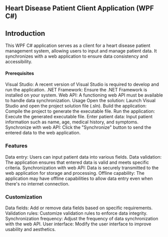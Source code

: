 ## Heart Disease Patient Client Application (WPF C#)
## Introduction
This WPF C# application serves as a client for a heart disease patient management system, allowing users to input and manage patient data. It synchronizes with a web application to ensure data consistency and accessibility.

#### Prerequisites
Visual Studio: A recent version of Visual Studio is required to develop and run the application.
.NET Framework: Ensure the .NET Framework is installed on your system.
Web API: A functioning web API must be available to handle data synchronization.
Usage
Open the solution: Launch Visual Studio and open the project solution file (.sln).
Build the application: Compile the project to generate the executable file.
Run the application: Execute the generated executable file.
Enter patient data: Input patient information such as name, age, medical history, and symptoms.
Synchronize with web API: Click the "Synchronize" button to send the entered data to the web application.

### Features
Data entry: Users can input patient data into various fields.
Data validation: The application ensures that entered data is valid and meets specific criteria.
Synchronization with web API: Data is securely transmitted to the web application for storage and processing.
Offline capability: The application may have offline capabilities to allow data entry even when there's no internet connection.

### Customization
Data fields: Add or remove data fields based on specific requirements.
Validation rules: Customize validation rules to enforce data integrity.
Synchronization frequency: Adjust the frequency of data synchronization with the web API.
User interface: Modify the user interface to improve usability and aesthetics.

